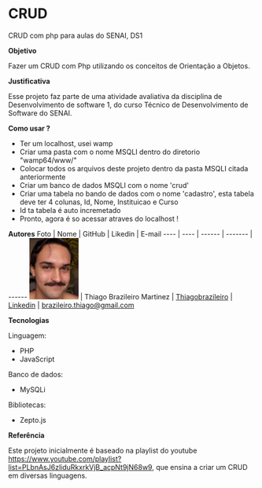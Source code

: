# CRUD
CRUD com php para aulas do SENAI, DS1

**Objetivo**

Fazer um CRUD com Php utilizando os conceitos de Orientação a Objetos.

**Justificativa**

Esse projeto faz parte de uma atividade avaliativa da disciplina de Desenvolvimento de software 1, do curso Técnico de Desenvolvimento de Software do SENAI.

**Como usar ?**

- Ter um localhost, usei wamp
- Criar uma pasta com o nome MSQLI dentro do diretorio "wamp64/www/"
- Colocar todos os arquivos deste projeto dentro da pasta MSQLI citada anteriormente
- Criar um banco de dados MSQLI com o nome 'crud'
- Criar uma tabela no bando de dados com o nome 'cadastro', esta tabela deve ter 4 colunas, Id, Nome, Instituicao e Curso
- Id ta tabela é auto incremetado
- Pronto, agora é so acessar atraves do localhost !

**Autores**
Foto | Nome | GitHub | Likedin | E-mail
---- | ---- | ------ | ------- | ------
<img src="Doc/ThiagoBrazileiro.jpg" width="100px"> | Thiago Brazileiro Martinez | [Thiagobrazileiro](https://github.com/thiagobrazileiro) | [Linkedin](https://www.linkedin.com/in/thiagobrazileiromartinez/) | brazileiro.thiago@gmail.com

**Tecnologias**

Linguagem:

- PHP
- JavaScript

Banco de dados:

- MySQLi

Bibliotecas:

- Zepto.js

**Referência**

Este projeto inicialmente é baseado na playlist do youtube https://www.youtube.com/playlist?list=PLbnAsJ6zliduRkxrkVjB_acpNt9jN68w9, que ensina a criar um CRUD em diversas linguagens.